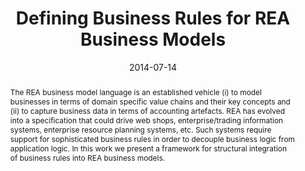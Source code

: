 ---
abstract: The REA business model language is an established vehicle (i) to model businesses
  in terms of domain specific value chains and their key concepts and (ii) to capture
  business data in terms of accounting artefacts. REA has evolved into a specification
  that could drive web shops, enterprise/trading information systems, enterprise resource
  planning systems, etc. Such systems require support for sophisticated business rules
  in order to decouple business logic from application logic. In this work we present
  a framework for structural integration of business rules into REA business models.
authors:
- Bernhard Wally
- Christian Huemer
date: '2014-07-14'
featured: false
publication_types:
- '0'
publishDate: '2014-07-14'
title: Defining Business Rules for REA Business Models
url_pdf: ''
---